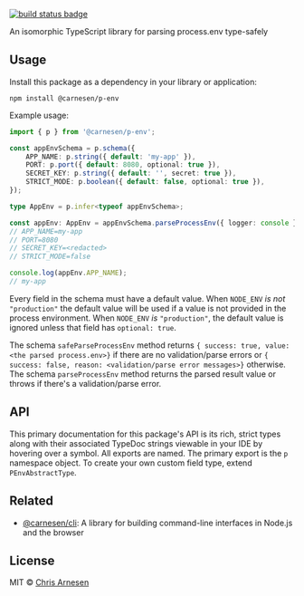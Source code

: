 [![build status badge](https://github.com/carnesen/p-env/workflows/test/badge.svg)](https://github.com/carnesen/p-env/actions?query=workflow%3Atest+branch%3Amaster)

An isomorphic TypeScript library for parsing process.env type-safely

## Usage

Install this package as a dependency in your library or application:
```shell
npm install @carnesen/p-env
```

Example usage:

```TypeScript
import { p } from '@carnesen/p-env';

const appEnvSchema = p.schema({
	APP_NAME: p.string({ default: 'my-app' }),
	PORT: p.port({ default: 8080, optional: true }),
	SECRET_KEY: p.string({ default: '', secret: true }),
	STRICT_MODE: p.boolean({ default: false, optional: true }),
});

type AppEnv = p.infer<typeof appEnvSchema>;

const appEnv: AppEnv = appEnvSchema.parseProcessEnv({ logger: console });
// APP_NAME=my-app
// PORT=8080
// SECRET_KEY=<redacted>
// STRICT_MODE=false

console.log(appEnv.APP_NAME);
// my-app
```

Every field in the schema must have a default value. When `NODE_ENV` _is not_ `"production"` the default value will be used if a value is not provided in the process environment. When `NODE_ENV` _is_ `"production"`, the default value is ignored unless that field has `optional: true`.

The schema `safeParseProcessEnv` method returns `{ success: true, value: <the parsed process.env>}` if there are no validation/parse errors or `{ success: false, reason: <validation/parse error messages>}` otherwise. The schema `parseProcessEnv` method returns the parsed result value or throws if there's a validation/parse error.

## API

This primary documentation for this package's API is its rich, strict types along with their associated TypeDoc strings viewable in your IDE by hovering over a symbol. All exports are named. The primary export is the `p` namespace object. To create your own custom field type, extend `PEnvAbstractType`.

## Related

- [@carnesen/cli](https://github.com/carnesen/cli): A library for building command-line interfaces in Node.js and the browser

## License

MIT © [Chris Arnesen](https://www.carnesen.com)
